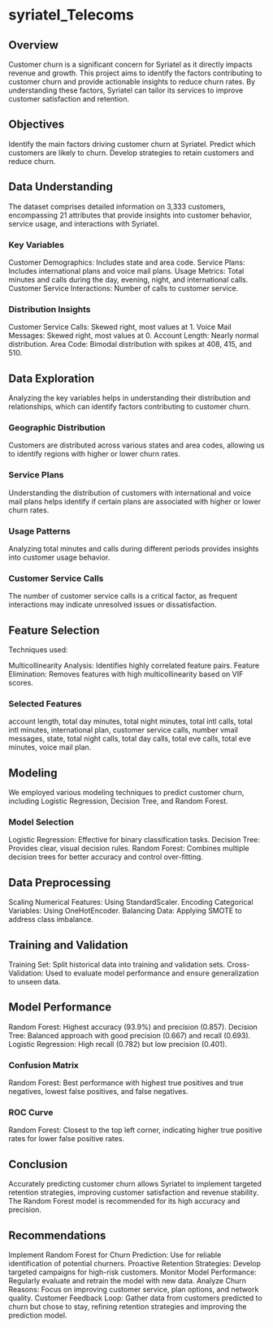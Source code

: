 # syriatel_Telecoms
## Overview
Customer churn is a significant concern for Syriatel as it directly impacts revenue and growth. This project aims to identify the factors contributing to customer churn and provide actionable insights to reduce churn rates. By understanding these factors, Syriatel can tailor its services to improve customer satisfaction and retention.

## Objectives
Identify the main factors driving customer churn at Syriatel.
Predict which customers are likely to churn.
Develop strategies to retain customers and reduce churn.

## Data Understanding
The dataset comprises detailed information on 3,333 customers, encompassing 21 attributes that provide insights into customer behavior, service usage, and interactions with Syriatel.

### Key Variables
Customer Demographics: Includes state and area code.
Service Plans: Includes international plans and voice mail plans.
Usage Metrics: Total minutes and calls during the day, evening, night, and international calls.
Customer Service Interactions: Number of calls to customer service.

### Distribution Insights
Customer Service Calls: Skewed right, most values at 1.
Voice Mail Messages: Skewed right, most values at 0.
Account Length: Nearly normal distribution.
Area Code: Bimodal distribution with spikes at 408, 415, and 510.

## Data Exploration
Analyzing the key variables helps in understanding their distribution and relationships, which can identify factors contributing to customer churn.

### Geographic Distribution
Customers are distributed across various states and area codes, allowing us to identify regions with higher or lower churn rates.
### Service Plans
Understanding the distribution of customers with international and voice mail plans helps identify if certain plans are associated with higher or lower churn rates.
### Usage Patterns
Analyzing total minutes and calls during different periods provides insights into customer usage behavior.
### Customer Service Calls
The number of customer service calls is a critical factor, as frequent interactions may indicate unresolved issues or dissatisfaction.

## Feature Selection
Techniques used:

Multicollinearity Analysis: Identifies highly correlated feature pairs.
Feature Elimination: Removes features with high multicollinearity based on VIF scores.
### Selected Features
account length, total day minutes, total night minutes, total intl calls, total intl minutes, international plan, customer service calls, number vmail messages, state, total night calls, total day calls, total eve calls, total eve minutes, voice mail plan.

## Modeling
We employed various modeling techniques to predict customer churn, including Logistic Regression, Decision Tree, and Random Forest.

### Model Selection
Logistic Regression: Effective for binary classification tasks.
Decision Tree: Provides clear, visual decision rules.
Random Forest: Combines multiple decision trees for better accuracy and control over-fitting.
## Data Preprocessing
Scaling Numerical Features: Using StandardScaler.
Encoding Categorical Variables: Using OneHotEncoder.
Balancing Data: Applying SMOTE to address class imbalance.
## Training and Validation
Training Set: Split historical data into training and validation sets.
Cross-Validation: Used to evaluate model performance and ensure generalization to unseen data.
## Model Performance
Random Forest: Highest accuracy (93.9%) and precision (0.857).
Decision Tree: Balanced approach with good precision (0.667) and recall (0.693).
Logistic Regression: High recall (0.782) but low precision (0.401).
### Confusion Matrix
Random Forest: Best performance with highest true positives and true negatives, lowest false positives, and false negatives.
### ROC Curve
Random Forest: Closest to the top left corner, indicating higher true positive rates for lower false positive rates.
## Conclusion
Accurately predicting customer churn allows Syriatel to implement targeted retention strategies, improving customer satisfaction and revenue stability. The Random Forest model is recommended for its high accuracy and precision.

## Recommendations
Implement Random Forest for Churn Prediction: Use for reliable identification of potential churners.
Proactive Retention Strategies: Develop targeted campaigns for high-risk customers.
Monitor Model Performance: Regularly evaluate and retrain the model with new data.
Analyze Churn Reasons: Focus on improving customer service, plan options, and network quality.
Customer Feedback Loop: Gather data from customers predicted to churn but chose to stay, refining retention strategies and improving the prediction model.
